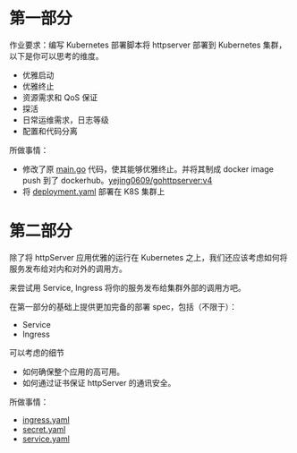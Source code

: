 # 第一部分
作业要求：编写 Kubernetes 部署脚本将 httpserver 部署到 Kubernetes 集群，以下是你可以思考的维度。

- 优雅启动
- 优雅终止
- 资源需求和 QoS 保证
- 探活
- 日常运维需求，日志等级
- 配置和代码分离

所做事情：
- 修改了原 [main.go](../Go/httpServer/main.go) 代码，使其能够优雅终止。并将其制成 docker image push 到了 dockerhub。[yejing0609/gohttpserver:v4](https://hub.docker.com/r/yejing0609/gohttpserver/tags)
- 将 [deployment.yaml](./Files/deployment.yaml) 部署在 K8S 集群上

# 第二部分
除了将 httpServer 应用优雅的运行在 Kubernetes 之上，我们还应该考虑如何将服务发布给对内和对外的调用方。

来尝试用 Service, Ingress 将你的服务发布给集群外部的调用方吧。

在第一部分的基础上提供更加完备的部署 spec，包括（不限于）：
- Service
- Ingress

可以考虑的细节
- 如何确保整个应用的高可用。
- 如何通过证书保证 httpServer 的通讯安全。

所做事情：
- [ingress.yaml](./Files/ingress.yaml)
- [secret.yaml](./Files/secret.yaml)
- [service.yaml](./Files/service.yaml)